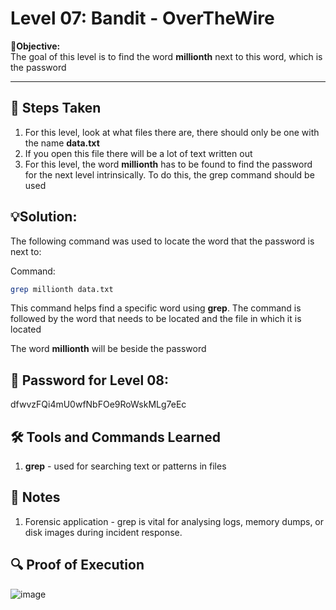 # Level 07: Bandit - OverTheWire

**🎯Objective:**  
The goal of this level is to find the word **millionth** next to this word, which is the password

---

## 📝 Steps Taken
1. For this level, look at what files there are, there should only be one with the name **data.txt**
2. If you open this file there will be a lot of text written out
3. For this level, the word **millionth** has to be found to find the password for the next level intrinsically. To do this, the grep command should be used
   
## 💡Solution:
The following command was used to locate the word that the password is next to:

  Command:
   ```bash
   grep millionth data.txt
```
This command helps find a specific word using **grep**. The command is followed by the word that needs to be located and the file in which it is located

The word **millionth** will be beside the password

## 🔑 Password for Level 08:
dfwvzFQi4mU0wfNbFOe9RoWskMLg7eEc

## 🛠️ Tools and Commands Learned
1. **grep** - used for searching text or patterns in files

## 📝 Notes
1. Forensic application - grep is vital for analysing logs, memory dumps, or disk images during incident response.

## 🔍 Proof of Execution
![image](https://github.com/user-attachments/assets/13c9c787-7823-4f21-8030-baf1da161100)
